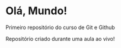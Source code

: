 # Olá, Mundo!

Primeiro repositório do curso de Git e Github

Repositório criado durante uma aula ao vivo!
